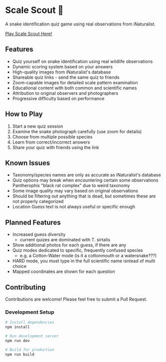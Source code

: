 # Scale Scout 🐍

A snake identification quiz game using real observations from iNaturalist.

[Play Scale Scout Here!](https://scale-scout.surge.sh)

## Features

- Quiz yourself on snake identification using real wildlife observations
- Dynamic scoring system based on your answers
- High-quality images from iNaturalist's database
- Shareable quiz links - send the same quiz to friends
- Zoom-capable images for detailed scale pattern examination
- Educational content with both common and scientific names
- Attribution to original observers and photographers
- Progressive difficulty based on performance

## How to Play

1. Start a new quiz session
2. Examine the snake photograph carefully (use zoom for details)
3. Choose from multiple possible species
4. Learn from correct/incorrect answers
5. Share your quiz with friends using the link

## Known Issues

- Taxonomy/species names are only as accurate as iNaturalist's database
- Quiz options may break when encountering certain some observations Pantherophis "black rat complex" due to weird taxonomy
- Some image quality may vary based on original observations
- Should be filtering out anything that is dead, but sometimes these are not properly categorized
- Location Guess text is not always useful or specific enough

## Planned Features

- Increased guess diversity
  - current quizes are dominated with T. sirtalis
- Show additional photos for each guess, if there are any
- Quiz modes dedicated to specific, frequently confused species
  - e.g. a Cotton-Water mode (is it a cottonmouth or a watersnake???)
- HARD mode, you must type in the full scientific name isntead of multi choice
- Mapped coordinates are shown for each question

## Contributing

Contributions are welcome! Please feel free to submit a Pull Request.

### Development Setup

```bash
# Install dependencies
npm install

# Run development server
npm run dev

# Build for production
npm run build
